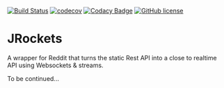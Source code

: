 [![Build Status](https://travis-ci.org/nicolasmanic/JRockets.svg?branch=master)](https://travis-ci.org/nicolasmanic/JRockets)
[![codecov](https://codecov.io/gh/nicolasmanic/JRockets/branch/master/graph/badge.svg)](https://codecov.io/gh/nicolasmanic/JRockets)
[![Codacy Badge](https://api.codacy.com/project/badge/Grade/0843fb7e829a4c3e901a10363f6b1c7a)](https://www.codacy.com/app/nicolasmanic/JRockets?utm_source=github.com&amp;utm_medium=referral&amp;utm_content=nicolasmanic/JRockets&amp;utm_campaign=Badge_Grade)
[![GitHub license](https://img.shields.io/github/license/mashape/apistatus.svg)](https://github.com/nicolasmanic/JRockets/blob/master/LICENCE)
# JRockets

A wrapper for Reddit that turns the static Rest API into a close to realtime API using Websockets & streams. 

To be continued...
